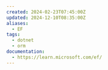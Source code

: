 ```yaml
---
created: 2024-02-23T07:45:00Z
updated: 2024-12-10T08:35:00Z
aliases:
  - EF
tags:
  - dotnet
  - orm
documentation:
  - https://learn.microsoft.com/ef/
---
```

